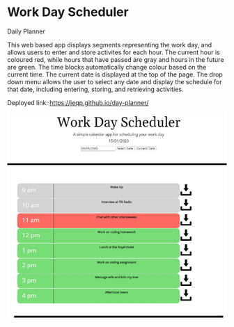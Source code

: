 # Work Day Scheduler
Daily Planner

This web based app displays segments representing the work day, and allows users to enter and store activites for each hour. The current hour is coloured red, while hours that have passed are gray and hours in the future are green. The time blocks automatically change colour based on the current time. 
The current date is displayed at the top of the page. 
The drop down menu allows the user to select any date and display the schedule for that date, including entering, storing, and retrieving activities. 

Deployed link:
https://jeqp.github.io/day-planner/

![Daily Scheduler](https://github.com/JEQP/day-planner/blob/master/SchedulerFinal.jpg)
